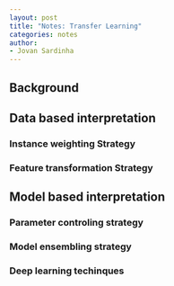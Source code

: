```yaml
---
layout: post
title: "Notes: Transfer Learning"
categories: notes
author:
- Jovan Sardinha
---
```


## Background


## Data based interpretation

### Instance weighting Strategy
### Feature transformation Strategy

## Model based interpretation

### Parameter controling strategy
### Model ensembling strategy
### Deep learning techinques